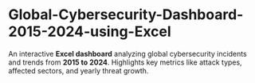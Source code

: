 # Global-Cybersecurity-Dashboard-2015-2024-using-Excel
An interactive **Excel dashboard** analyzing global cybersecurity incidents and trends from **2015 to 2024**.   Highlights key metrics like attack types, affected sectors, and yearly threat growth.
